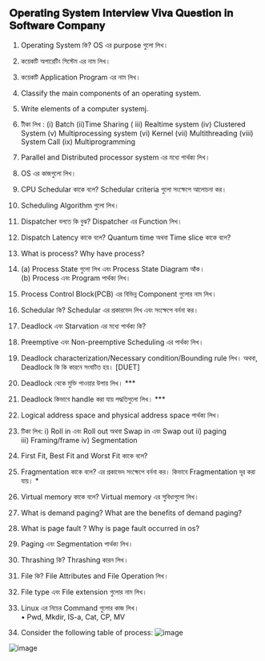    𝐎𝐩𝐞𝐫𝐚𝐭𝐢𝐧𝐠 𝐒𝐲𝐬𝐭𝐞𝐦 𝐈𝐧𝐭𝐞𝐫𝐯𝐢𝐞𝐰 𝐕𝐢𝐯𝐚 𝐐𝐮𝐞𝐬𝐭𝐢𝐨𝐧 𝐢𝐧 𝐒𝐨𝐟𝐭𝐰𝐚𝐫𝐞 𝐂𝐨𝐦𝐩𝐚𝐧𝐲
   -------------------------------------------------------------
1.	Operating  System কি? OS এর purpose গুলো লিখ। 
2.	কয়েকটি অপারেটিং সিস্টেম এর নাম লিখ।
3.	কয়েকটি Application Program এর নাম লিখ।
4.	Classify the main components of an operating system.
5.	Write elements of a computer systemj.
6.	টীকা লিখ  :
            (i) Batch  (ii)Time Sharing     ( iii) Realtime system 
           (iv) Clustered System (v) Multiprocessing system
  	       (vi) Kernel  (vii) Multithreading    (viii) System Call
  	      (ix) Multiprogramming   
8.	Parallel and Distributed processor system এর মধ্যে পার্থক্য লিখ।
9.	OS এর কাজগুলো লিখ।
10.	CPU Schedular কাকে বলে? Schedular criteria গুলো সংক্ষেপে আলোচনা কর।             
11.	Scheduling Algorithm গুলো লিখ।
12.	 Dispatcher বলতে কি বুঝ? Dispatcher এর Function লিখ।                                     
13.	 Dispatch Latency কাকে বলে? Quantum time অথবা Time slice কাকে বলে?
14.	 What is process? Why have process?
15.	(a)  Process State গুলো লিখ এবং Process State Diagram আঁক।                        
           (b) Process এবং Program পার্থক্য লিখ।
16.	 Process Control Block(PCB) এর বিভিন্ন Component গুলোর নাম লিখ।
17.	Schedular কি? Schedular এর প্রকারভেদ লিখ এবং সংক্ষেপে বর্ননা কর।
18.	Deadlock এবং Starvation এর মধ্যে পার্থক্য কি?                                                    
19.	 Preemptive এবং Non-preemptive Scheduling এর পার্থক্য লিখ।

20.	Deadlock characterization/Necessary condition/Bounding rule লিখ।
           অথবা, Deadlock কি কি কারনে সংঘটিত হয়।                        [DUET]
21.	Deadlock থেকে মুক্তি পাওয়ার উপায় লিখ।                                                                   ***
22.	Deadlock কিভাবে handle করা যায় পদ্ধতিগুলো লিখ।                                                    ***
23.	Logical address space and physical address space পার্থক্য লিখ।
24.	টিকা লিখ: 
i)	Roll in এবং Roll out অথবা Swap in এবং Swap out
ii)	 paging      
iii)	Framing/frame 
iv)	Segmentation       
                            
25.	First Fit, Best Fit and Worst Fit কাকে বলে?
26.	Fragmentation কাকে বলে? এর প্রকাভেদ সংক্ষেপে বর্ননা কর। কিভাবে Fragmentation দূর করা যায়।  *                                                  
27.	Virtual memory কাকে বলে? Virtual memory এর সুবিধাগুলো লিখ।
28.	What is demand paging? What are the benefits of demand paging?              
29.	What is page fault ? Why is page fault occurred in os?                              
30.	Paging এবং Segmentation পার্থক্য লিখ।                                                              
31.	Thrashing কি? Thrashing কারন লিখ।                                                                
32.	File কি? File Attributes and File Operation লিখ।
33.	File type এবং File extension গুলোর নাম লিখ।
34.	Linux এর নিচের Command গুলোর কাজ লিখ।                            
•	Pwd, Mkdir, IS-a, Cat, CP, MV
35.	Consider the following table of process:
![image](https://github.com/foysalRabbi/Operating-System-Interview-Viva-Question-in-Software-Company-/assets/87640335/58c89355-7fda-42c8-8e1c-ea5e2651be19)



![image](https://github.com/foysalRabbi/Operating-System-Interview-Viva-Question-in-Software-Company-/assets/87640335/71f0dd63-4cd2-4fc1-b749-d3b4ed7b3fac)


